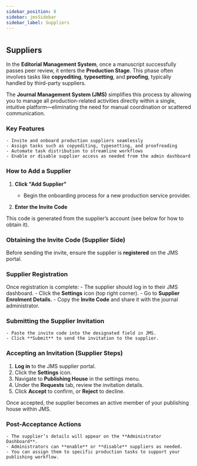 ```yaml
---
sidebar_position: 8
sidebar: jmsSidebar
sidebar_label: Suppliers
---
```

#

## Suppliers

In the **Editorial Management System**, once a manuscript successfully passes peer review, it enters the **Production Stage**. This phase often involves tasks like **copyediting**, **typesetting**, and **proofing**, typically handled by third-party suppliers.

The **Journal Management System (JMS)** simplifies this process by allowing you to manage all production-related activities directly within a single, intuitive platform—eliminating the need for manual coordination or scattered communication.

### Key Features

    - Invite and onboard production suppliers seamlessly
    - Assign tasks such as copyediting, typesetting, and proofreading
    - Automate task distribution to streamline workflows
    - Enable or disable supplier access as needed from the admin dashboard

### How to Add a Supplier

1. **Click "Add Supplier"**

    - Begin the onboarding process for a new production service provider.
2. **Enter the Invite Code**

 This code is generated from the supplier’s account (see below for how to obtain it).

### Obtaining the Invite Code (Supplier Side)

Before sending the invite, ensure the supplier is **registered** on the JMS portal.

### Supplier Registration

Once registration is complete:
    - The supplier should log in to their JMS dashboard.
    - Click the **Settings** icon (top right corner).
    - Go to **Supplier Enrolment Details.**
    - Copy the **Invite Code** and share it with the journal administrator.

### Submitting the Supplier Invitation

    - Paste the invite code into the designated field in JMS.
    - Click **Submit** to send the invitation to the supplier.

### Accepting an Invitation (Supplier Steps)

1. **Log in** to the JMS supplier portal.
2. Click the **Settings** icon.
3. Navigate to **Publishing House** in the settings menu.
4. Under the **Requests** tab, review the invitation details.
5. Click **Accept** to confirm, or **Reject** to decline.

Once accepted, the supplier becomes an active member of your publishing house within JMS.

### Post-Acceptance Actions

    - The supplier’s details will appear on the **Administrator Dashboard**.
    - Administrators can **enable** or **disable** suppliers as needed.
    - You can assign them to specific production tasks to support your publishing workflow.
